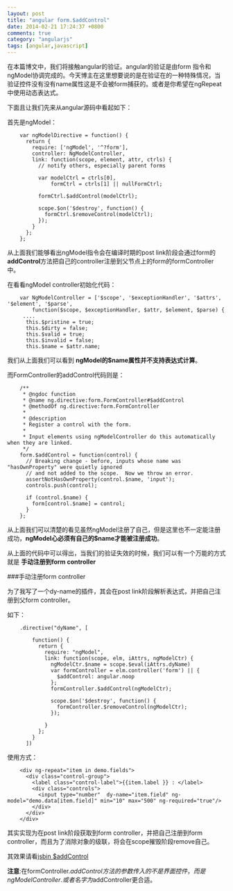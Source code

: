 ```yaml
---
layout: post
title: "angular form.$addControl"
date: 2014-02-21 17:24:37 +0800
comments: true
category: "angularjs"
tags: [angular,javascript]
---
```

在本篇博文中，我们将接触angular的验证。angular的验证是由form 指令和ngModel协调完成的。今天博主在这里想要说的是在验证在的一种特殊情况，当验证控件没有没有name属性这是不会被form捕获的。或者是你希望在ngRepeat中使用动态表达式。

下面且让我们先来从angular源码中看起如下：

首先是ngModel：

        var ngModelDirective = function() {
          return {
            require: ['ngModel', '^?form'],
            controller: NgModelController,
            link: function(scope, element, attr, ctrls) {
              // notify others, especially parent forms

              var modelCtrl = ctrls[0],
                  formCtrl = ctrls[1] || nullFormCtrl;

              formCtrl.$addControl(modelCtrl);

              scope.$on('$destroy', function() {
                formCtrl.$removeControl(modelCtrl);
              });
            }
          };
        };

从上面我们能够看出ngModel指令会在编译时期的post link阶段会通过form的 **addControl**方法把自己的controller注册到父节点上的form的formController中。

在看看ngModel controller初始化代码：

        var NgModelController = ['$scope', '$exceptionHandler', '$attrs', '$element', '$parse',
            function($scope, $exceptionHandler, $attr, $element, $parse) {
         ....
          this.$pristine = true;
          this.$dirty = false;
          this.$valid = true;
          this.$invalid = false;
          this.$name = $attr.name;

我们从上面我们可以看到 **ngModel的$name属性并不支持表达式计算**。

而FormController的addControl代码则是：

        /**
         * @ngdoc function
         * @name ng.directive:form.FormController#$addControl
         * @methodOf ng.directive:form.FormController
         *
         * @description
         * Register a control with the form.
         *
         * Input elements using ngModelController do this automatically when they are linked.
         */
        form.$addControl = function(control) {
          // Breaking change - before, inputs whose name was "hasOwnProperty" were quietly ignored
          // and not added to the scope.  Now we throw an error.
          assertNotHasOwnProperty(control.$name, 'input');
          controls.push(control);

          if (control.$name) {
            form[control.$name] = control;
          }
        };
        

从上面我们可以清楚的看见虽然ngModel注册了自己，但是这里也不一定能注册成功，**ngModel心必须有自己的$name才能被注册成功**。

从上面的代码中可以得出，当我们的验证失效的时候，我们可以有一个万能的方式就是 **手动注册到form controller**

###手动注册form controller

为了我写了一个dy-name的插件，其会在post link阶段解析表达式，并把自己注册到父form controller。

如下：

        .directive("dyName", [

            function() {
              return {
                require: "ngModel",
                link: function(scope, elm, iAttrs, ngModelCtr) {
                  ngModelCtr.$name = scope.$eval(iAttrs.dyName)
                  var formController = elm.controller('form') || {
                    $addControl: angular.noop
                  };
                  formController.$addControl(ngModelCtr);

                  scope.$on('$destroy', function() {
                    formController.$removeControl(ngModelCtr);
                  });

                }
              };
            }
          ])

使用方式：


        <div ng-repeat="item in demo.fields">
          <div class="control-group">
            <label class="control-label">{{item.label }} : </label>
            <div class="controls">
              <input type="number"  dy-name="item.field" ng-model="demo.data[item.field]" min="10" max="500" ng-required="true"/>
            </div>
          </div>
        </div>

其实实现为在post link阶段获取到form controller，并把自己注册到form controller，而且为了消除对象的级联，将会在scope摧毁阶段remove自己。

其效果请看[jsbin $addControl](http://jsbin.com/docow/1/edit?html,js,output)

**注意**:在formController.$addControl方法的参数传入的不是界面控件，而是ngModelController.或者名字为$addController更合适。


           